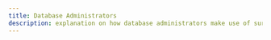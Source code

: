 ```yaml
---
title: Database Administrators
description: explanation on how database administrators make use of surveilr.
---
```

